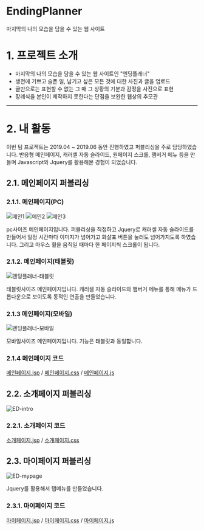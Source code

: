 EndingPlanner
==============
마지막의 나의 모습을 담을 수 있는 웹 사이트

# 1. 프로젝트 소개
  * 마지막의 나의 모습을 담을 수 있는 웹 사이트인 "엔딩플래너"
  * 생전에 기쁘고 슬픈 일, 남기고 싶은 모든 것에 대한 사진과 글을 업로드
  * 글만으로는 표현할 수 없는 그 때 그 상황의 기분과 감정을 사진으로 표현
  * 장례식을 본인이 제작하지 못한다는 단점을 보완한 웹상의 추모관

****

# 2. 내 활동
이번 팀 프로젝트는 2019.04 ~ 2019.06 동안 진행하였고 퍼블리싱을 주로 담당하였습니다.
반응형 메인페이지, 캐러셀 자동 슬라이드, 원페이지 스크롤, 햄버거 메뉴 등을 만들며 Javascript와 Jquery를 활용해본 경험이 되었습니다.

## 2.1. 메인페이지 퍼블리싱

### 2.1.1. 메인페이지(PC)

![메인1](https://user-images.githubusercontent.com/51186886/66738989-b892f300-eeaa-11e9-82db-29dcb922f62a.PNG)
![메인2](https://user-images.githubusercontent.com/51186886/66738990-b92b8980-eeaa-11e9-98e3-9b3afe77ac4f.PNG)
![메인3](https://user-images.githubusercontent.com/51186886/66738991-b92b8980-eeaa-11e9-88bd-6af89e42dbca.PNG)

pc사이즈 메인페이지입니다. 
퍼블리싱을 직접하고 Jquery로 캐러셀 자동 슬라이드를 만들어서 일정 시간마다 이미지가 넘어가고 화살표 버튼을 눌러도 넘어가지도록 하였습니다.
그리고 마우스 휠을 움직일 때마다 한 페이지씩 스크롤이 됩니다.

### 2.1.2. 메인페이지(태블릿)

![엔딩플래너-태블릿](https://user-images.githubusercontent.com/51186886/66810777-e2135380-ef6a-11e9-8385-ddfbab6255c8.png)

태블릿사이즈 메인페이지입니다. 캐러셀 자동 슬라이드와 햄버거 메뉴를 통해 메뉴가 드롭다운으로 보이도록 동적인 연출을 만들었습니다.

### 2.1.3 메인페이지(모바일)

![엔딩플래너-모바일](https://user-images.githubusercontent.com/51186886/66811271-c3fa2300-ef6b-11e9-98b7-7b5d254c1f3b.png)

모바일사이즈 메인페이지입니다. 기능은 태블릿과 동일합니다.

### 2.1.4 메인페이지 코드
[메인페이지.jsp](https://github.com/pro1km/EndingPlanner/blob/master/EndingPlanner/src/main/webapp/WEB-INF/views/index.jsp) / 
[메인페이지.css](https://github.com/pro1km/EndingPlanner/blob/master/EndingPlanner/src/main/webapp/css/main.css) / 
[메인페이지.js](https://github.com/pro1km/EndingPlanner/blob/master/EndingPlanner/src/main/webapp/js/main.js)

## 2.2. 소개페이지 퍼블리싱

![ED-intro](https://user-images.githubusercontent.com/51186886/65765716-fb8f5f80-e163-11e9-8cb7-191bfab2b6c0.PNG)

### 2.2.1. 소개페이지 코드
[소개페이지.jsp](https://github.com/pro1km/EndingPlanner/blob/master/EndingPlanner/src/main/webapp/WEB-INF/views/intro.jsp) / 
[소개페이지.css](https://github.com/pro1km/EndingPlanner/blob/master/EndingPlanner/src/main/webapp/css/intro.css)

## 2.3. 마이페이지 퍼블리싱

![ED-mypage](https://user-images.githubusercontent.com/51186886/65766305-93417d80-e165-11e9-95d2-eec98e45d739.png)

Jquery를 활용해서 탭메뉴를 만들었습니다.

### 2.3.1. 마이페이지 코드

[마이페이지.jsp](https://github.com/pro1km/EndingPlanner/blob/master/EndingPlanner/src/main/webapp/WEB-INF/views/mypage.jsp) / 
[마이페이지.css](https://github.com/pro1km/EndingPlanner/blob/master/EndingPlanner/src/main/webapp/css/mypage.css) / 
[마이페이지.js](https://github.com/pro1km/EndingPlanner/blob/master/EndingPlanner/src/main/webapp/js/mypage.js)
